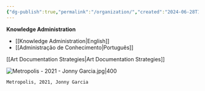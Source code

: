 ```yaml
---
{"dg-publish":true,"permalink":"/organization/","created":"2024-06-28T12:56:47.000-04:00","updated":"2024-02-25T11:46:11.000-05:00"}
---
```


**Knowledge Administration**
- [[Knowledge Administration\|English]]
- [[Administração de Conhecimento\|Português]]

[[Art Documentation Strategies\|Art Documentation Strategies]]

![Metropolis - 2021 - Jonny Garcia.jpg|400](/img/user/MEDIA/Metropolis%20-%202021%20-%20Jonny%20Garcia.jpg)

```
Metropolis, 2021, Jonny Garcia
```
